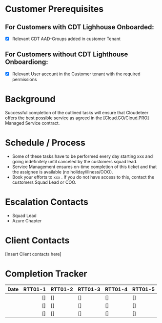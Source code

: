 # Customer Prerequisites

## For Customers with CDT Lighhouse Onboarded:
- [x] Relevant CDT AAD-Groups added in customer Tenant

## For Customers without CDT Lighthouse Onboardiong:
- [x] Relevant User account in the Customer tenant with the required permissions

# Background

Successful completion of the outlined tasks will ensure that Cloudeteer offers the best possible service as agreed in the [Cloud.GO/Cloud.PRO] Managed Service contract.

# Schedule / Process

* Some of these tasks have to be performed every day starting xxx and going indefinitely until canceled by the customers squad lead.
* Service Management ensures on-time completion of this ticket and that the assignee is available (no holiday/illness/OOO).
* Book your efforts to `xxx` . If you do not have access to this, contact the customers Squad Lead or COO.

# Escalation Contacts

- Squad Lead
- Azure Chapter

# Client Contacts

[Insert Client contacts here]

# Completion Tracker

| Date | RTT01-1 | RTT01-2 | RTT01-3 | RTT01-4 | RTT01-5 |
|:----:|--------:|---------|---------|---------|---------|
|      |   []    |   []    |   []    |   []    |   []    | 
|      |   []    |   []    |   []    |   []    |   []    | 
|      |   []    |   []    |   []    |   []    |   []    | 
